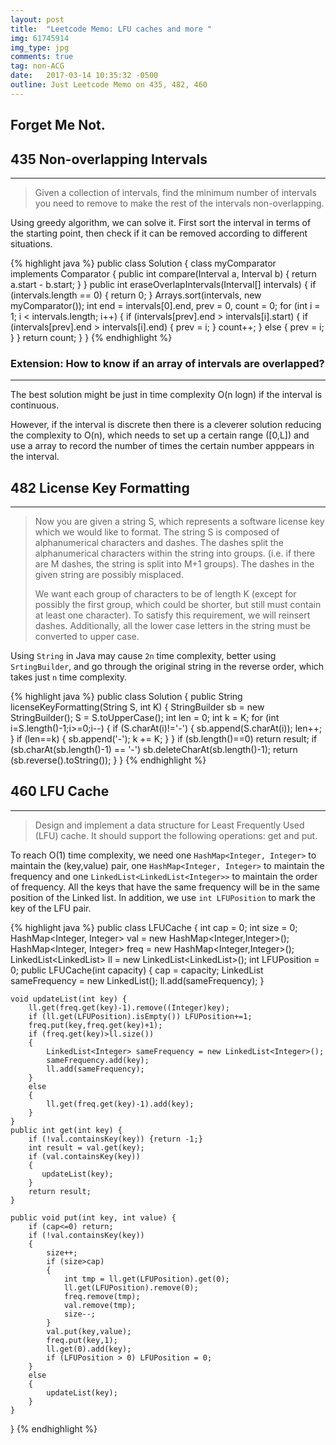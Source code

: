 ```yaml
---
layout: post
title:  "Leetcode Memo: LFU caches and more "
img: 61745914
img_type: jpg
comments: true
tag: non-ACG
date:   2017-03-14 10:35:32 -0500
outline: Just Leetcode Memo on 435, 482, 460 
---
```


Forget Me Not.
---
## 435 Non-overlapping Intervals
---
>Given a collection of intervals, find the minimum number of intervals you need to remove to make the rest of the intervals non-overlapping.

Using greedy algorithm, we can solve it. First sort the interval in terms of the starting point, then check if it can be removed according to different situations.

{% highlight java %}
public class Solution {
    class myComparator implements Comparator<Interval> {
        public int compare(Interval a, Interval b) {
            return a.start - b.start;
        }
    }
    public int eraseOverlapIntervals(Interval[] intervals) {
        if (intervals.length == 0) {
            return 0;
        }
        Arrays.sort(intervals, new myComparator());
        int end = intervals[0].end, prev = 0, count = 0;
        for (int i = 1; i < intervals.length; i++) {
            if (intervals[prev].end > intervals[i].start) {
                if (intervals[prev].end > intervals[i].end) {
                    prev = i;
                }
                count++;
            } else {
                prev = i;
            }
        }
        return count;
    }
}
{% endhighlight %}

### Extension: How to know if an array of intervals are overlapped?
---
The best solution might be just in time complexity O(n logn) if the interval is continuous. 

However, if the interval is discrete then there is a cleverer solution reducing the complexity to O(n), which needs to set up a certain range ([0,L]) and use a array to record the number of times the certain number apppears in the interval.

## 482 License Key Formatting
---
>Now you are given a string S, which represents a software license key which we would like to format. The string S is composed of alphanumerical characters and dashes. The dashes split the alphanumerical characters within the string into groups. (i.e. if there are M dashes, the string is split into M+1 groups). The dashes in the given string are possibly misplaced.
>
>We want each group of characters to be of length K (except for possibly the first group, which could be shorter, but still must contain at least one character). To satisfy this requirement, we will reinsert dashes. Additionally, all the lower case letters in the string must be converted to upper case.

Using `String` in Java may cause `2n` time complexity, better using `SrtingBuilder`, and go through the original string in the reverse order, which takes just `n` time complexity.

{% highlight java %}
public class Solution {
    public String licenseKeyFormatting(String S, int K) {
        StringBuilder sb = new StringBuilder();
        S = S.toUpperCase();
        int len = 0;
        int k = K;
        for (int i=S.length()-1;i>=0;i--)
        {
            if (S.charAt(i)!='-')
            {
                sb.append(S.charAt(i));
                len++;
            }
            if (len==k) 
            {
                sb.append('-');
                k += K;
            }
        }
        if (sb.length()==0) return result;
        if (sb.charAt(sb.length()-1) == '-')
            sb.deleteCharAt(sb.length()-1);
        return (sb.reverse().toString());
    }
}
{% endhighlight %}

## 460 LFU Cache
---
>Design and implement a data structure for Least Frequently Used (LFU) cache. It should support the following operations: get and put.

To reach O(1) time complexity, we need one `HashMap<Integer, Integer>` to maintain the (key,value) pair, one `HashMap<Integer, Integer>` to maintain the frequency and one `LinkedList<LinkedList<Integer>>` to maintain the order of frequency. All the keys that have the same frequency will be in the same position of the Linked list. In addition, we use `int LFUPosition` to mark the key of the LFU pair.


{% highlight java %}
public class LFUCache {
    int cap = 0;
    int size = 0;
    HashMap<Integer, Integer> val = new HashMap<Integer,Integer>();
    HashMap<Integer, Integer> freq = new HashMap<Integer,Integer>();
    LinkedList<LinkedList<Integer>> ll = new LinkedList<LinkedList<Integer>>();
    int LFUPosition = 0;
    public LFUCache(int capacity) {
        cap = capacity;
        LinkedList<Integer> sameFrequency = new LinkedList<Integer>();
        ll.add(sameFrequency);
    }
    
    void updateList(int key) {
        ll.get(freq.get(key)-1).remove((Integer)key);
        if (ll.get(LFUPosition).isEmpty()) LFUPosition+=1;
        freq.put(key,freq.get(key)+1);
        if (freq.get(key)>ll.size())
        {
            LinkedList<Integer> sameFrequency = new LinkedList<Integer>();
            sameFrequency.add(key);
            ll.add(sameFrequency);
        }
        else
        {
            ll.get(freq.get(key)-1).add(key);
        }        
    }
    public int get(int key) {
        if (!val.containsKey(key)) {return -1;}
        int result = val.get(key);
        if (val.containsKey(key))
        {
           updateList(key);
        }        
        return result;
    }
    
    public void put(int key, int value) {
        if (cap<=0) return;
        if (!val.containsKey(key))
        {
            size++;
            if (size>cap)
            {
                int tmp = ll.get(LFUPosition).get(0);
                ll.get(LFUPosition).remove(0);
                freq.remove(tmp);
                val.remove(tmp);
                size--;
            }
            val.put(key,value);
            freq.put(key,1);
            ll.get(0).add(key);
            if (LFUPosition > 0) LFUPosition = 0;
        }
        else
        {
            updateList(key);
        }
    }
}
{% endhighlight %}


